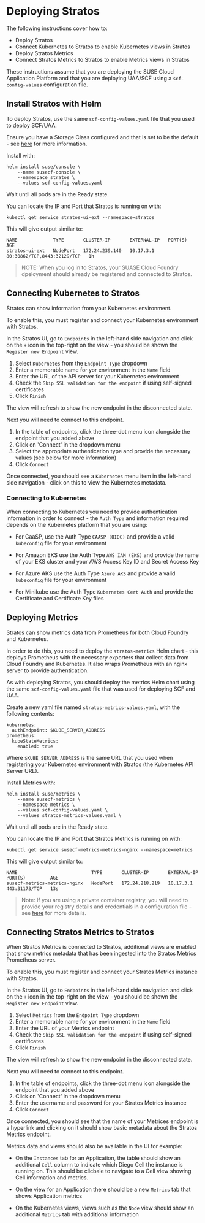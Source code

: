 # Deploying Stratos

The following instructions cover how to:

- Deploy Stratos
- Connect Kubernetes to Stratos to enable Kubernetes views in Stratos
- Deploy Stratos Metrics
- Connect Stratos Metrics to Stratos to enable Metrics views in Stratos

These instructions assume that you are deploying the SUSE Cloud Application Platform and that you are deploying UAA/SCF using a `scf-config-values` configuration file.

## Install Stratos with Helm

To deploy Stratos, use the same `scf-config-values.yaml` file that you used to deploy SCF/UAA.

Ensure you have a Storage Class configured and that is set to be the default - see [here](https://github.com/SUSE/stratos/tree/v2-master/deploy/kubernetes#specifying-a-custom-storage-class) for more information.

Install with:

```
helm install suse/console \
    --name susecf-console \
    --namespace stratos \
    --values scf-config-values.yaml
```

Wait until all pods are in the Ready state.

You can locate the IP and Port that Stratos is running on with:

```
kubectl get service stratos-ui-ext --namespace=stratos
```

This will give output similar to:

```
NAME             TYPE       CLUSTER-IP       EXTERNAL-IP   PORT(S)                       AGE
stratos-ui-ext   NodePort   172.24.239.140   10.17.3.1     80:30862/TCP,8443:32129/TCP   1h
```

> NOTE: When you log in to Stratos, your SUASE Cloud Foundry dpeloyment should already be registered and connected to Stratos.

## Connecting Kubernetes to Stratos

Stratos can show information from your Kubernetes environment.

To enable this, you must register and connect your Kubernetes environment with Stratos.

In the Stratos UI, go to `Endpoints` in the left-hand side navigation and click on the `+` icon in the top-right on the view - you should be shown the `Register new Endpoint` view.

1. Select `Kubernetes` from the `Endpoint Type` dropdown
1. Enter a memorable name for yor environment in the `Name` field
1. Enter the URL of the API server for your Kubernetes environment
1. Check the `Skip SSL validation for the endpoint` if using self-signed certificates
1. Click `Finish`

The view will refresh to show the new endpoint in the disconnected state.

Next you will need to connect to this endpoint.

1. In the table of endpoints, click the three-dot menu icon alongside the endpoint that you added above
1. Click on 'Connect' in the dropdown menu
1. Select the appropriate authentication type and provide the necessary values (see below for more information)
1. Click `Connect`

Once connected, you should see a `Kubernetes` menu item in the left-hand side navigation - click on this to view the Kubernetes metadata.

### Connecting to Kubernetes

When connecting to Kubernetes you need to provide authentication information in order to connect - the `Auth Type` and information required depends on the Kubernetes platform that you are using:

- For CaaSP, use the Auth Type `CAASP (OIDC)` and provide a valid `kubeconfig` file for your environment

- For Amazon EKS use the Auth Type `AWS IAM (EKS)` and provide the name of your EKS cluster and your AWS Access Key ID and Secret Access Key

- For Azure AKS use the Auth Type `Azure AKS` and provide a valid `kubeconfig` file for your environment

- For Minikube use the Auth Type `Kubernetes Cert Auth` and provide the Certificate and Certificate Key files

## Deploying Metrics

Stratos can show metrics data from Prometheus for both Cloud Foundry and Kubernetes.

In order to do this, you need to deploy the `stratos-metrics` Helm chart - this deploys Prometheus with the necessary exporters that collect data from Cloud Foundry and Kubernetes. It also wraps Prometheus with an nginx server to provide authentication.

As with deploying Stratos, you should deploy the metrics Helm chart using the same `scf-config-values.yaml` file that was used for deploying SCF and UAA.

Create a new yaml file named `stratos-metrics-values.yaml`, with the following contents:

```
kubernetes:
  authEndpoint: $KUBE_SERVER_ADDRESS
prometheus:
  kubeStateMetrics:    
    enabled: true
```

Where `$KUBE_SERVER_ADDRESS` is the same URL that you used when registering your Kubernetes environment with Stratos (the Kubernetes API Server URL).

Install Metrics with:

```
helm install suse/metrics \
    --name susecf-metrics \
    --namespace metrics \
    --values scf-config-values.yaml \
    --values stratos-metrics-values.yaml \
```

Wait until all pods are in the Ready state.

You can locate the IP and Port that Stratos Metrics is running on with:

```
kubectl get service susecf-metrics-metrics-nginx --namespace=metrics
```

This will give output similar to:

```
NAME                           TYPE       CLUSTER-IP       EXTERNAL-IP   PORT(S)         AGE
susecf-metrics-metrics-nginx   NodePort   172.24.218.219   10.17.3.1     443:31173/TCP   13s
```

> Note: If you are using a private container registry, you will need to provide your registry details and credentials in a configuration file - see [here](https://github.com/SUSE/stratos-metrics/blob/master/README.md#deploying-metrics-from-a-private-image-repository) for more details.

## Connecting Stratos Metrics to Stratos

When Stratos Metrics is connected to Stratos, additional views are enabled that show metrics metadata that has been ingested into the Stratos Metrics Prometheus server.

To enable this, you must register and connect your Stratos Metrics instance with Stratos.

In the Stratos UI, go to `Endpoints` in the left-hand side navigation and click on the `+` icon in the top-right on the view - you should be shown the `Register new Endpoint` view.

1. Select `Metrics` from the `Endpoint Type` dropdown
1. Enter a memorable name for yor environment in the `Name` field
1. Enter the URL of your Metrics endpoint
1. Check the `Skip SSL validation for the endpoint` if using self-signed certificates
1. Click `Finish`

The view will refresh to show the new endpoint in the disconnected state.

Next you will need to connect to this endpoint.

1. In the table of endpoints, click the three-dot menu icon alongside the endpoint that you added above
1. Click on 'Connect' in the dropdown menu
1. Enter the username and password for your Stratos Metrics instance
1. Click `Connect`

Once connected, you should see that the name of your Metrices endpoint is a hyperlink and clicking on it should show basic metadata about the Stratos Metrics endpoint.

Metrics data and views should also be available in the UI for example:

- On the `Instances` tab for an Application, the table should show an additional `Cell` column to indicate which Diego Cell the instance is running on. This should be clicbale to navigate to a Cell view showing Cell information and metrics.

- On the view for an Application there should be a new `Metrics` tab that shows Application metrics

- On the Kubernetes views, views such as the `Node` view should show an additional `Metrics` tab with additional information

